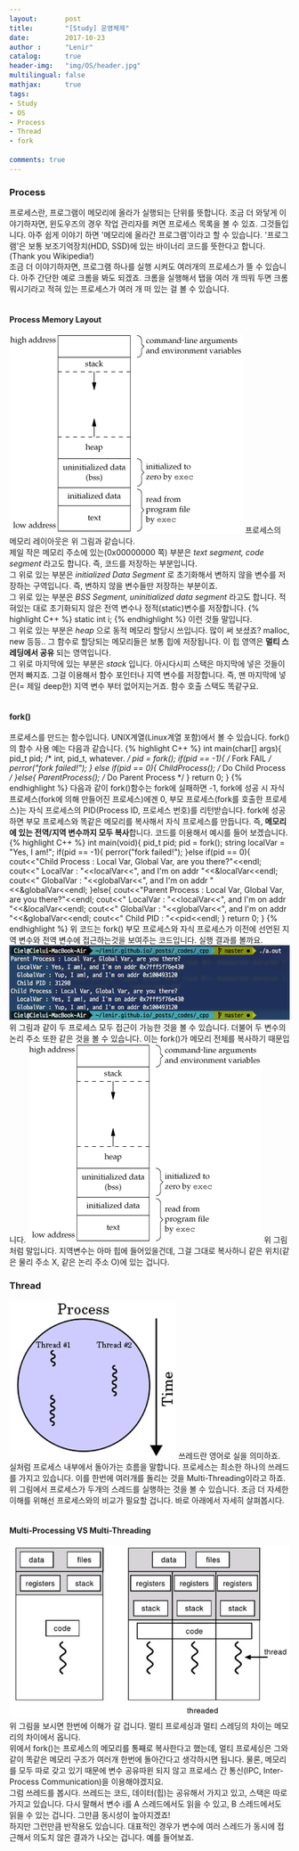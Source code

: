 ```yaml
---
layout:       post
title:        "[Study] 운영체제"
date:         2017-10-23
author :      "Lenir"
catalog:      true
header-img:   "img/OS/header.jpg"
multilingual: false
mathjax:      true
tags:
- Study
- OS
- Process
- Thread
- fork

comments: true
---
```


### Process
프로세스란, 프로그램이 메모리에 올라가 실행되는 단위를 뜻합니다. 조금 더 와닿게 이야기하자면, 윈도우즈의 경우 작업 관리자를 켜면 프로세스 목록을 볼 수 있죠. 그것들입니다. 아주 쉽게 이야기 하면 '메모리에 올라간 프로그램'이라고 할 수 있습니다. '프로그램'은 보통 보조기억장치(HDD, SSD)에 있는 바이너리 코드를 뜻한다고 합니다.(Thank you Wikipedia!)<br>
 조금 더 이야기하자면, 프로그램 하나를 실행 시켜도 여러개의 프로세스가 뜰 수 있습니다. 아주 간단한 예로 크롬을 봐도 되겠죠. 크롬을 실행해서 탭을 여러 개 띄워 두면 크롬 뭐시기라고 적혀 있는 프로세스가 여러 개 떠 있는 걸 볼 수 있습니다.<br><br>

#### Process Memory Layout
![](/img/OS/Memory-Layout.gif)
프로세스의 메모리 레이아웃은 위 그림과 같습니다.<br>
제일 작은 메모리 주소에 있는(0x00000000 쪽) 부분은 *text segment, code segment* 라고도 합니다. 즉, 코드를 저장하는 부분입니다.<br>
그 위로 있는 부분은 *initialized Data Segment* 로 초기화해서 변하지 않을 변수를 저장하는 구역입니다. 즉, 변하지 않을 변수들만 저장하는 부분이죠. <br>
그 위로 있는 부분은 *BSS Segment, uninitialized data segment* 라고도 합니다. 적혀있는 대로 초기화되지 않은 전역 변수나 정적(static)변수를 저장합니다.
{% highlight C++ %}
static int i;
{% endhighlight %}
이런 것들 말입니다.<br>
그 위로 있는 부분은 *heap* 으로 동적 메모리 할당시 쓰입니다. 많이 써 보셨죠? malloc, new 등등.. 그 함수로 할당되는 메모리들은 보통 힙에 저장됩니다. 이 힙 영역은 **멀티 스레딩에서 공유** 되는 영역입니다.<br>
그 위로 마지막에 있는 부분은 *stack* 입니다. 아시다시피 스택은 마지막에 넣은 것들이 먼저 빠지죠. 그걸 이용해서 함수 포인터나 지역 변수를 저장합니다. 즉, 맨 마지막에 넣은(= 제일 deep한) 지역 변수 부터 없어지는거죠. 함수 호출 스택도 똑같구요.<br><br>

#### fork()
프로세스를 만드는 함수입니다. UNIX계열(Linux계열 포함)에서 볼 수 있습니다. fork()의 함수 사용 예는 다음과 같습니다.
{% highlight C++ %}
int main(char[] args){
  pid_t pid; /* int, pid_t, whatever. */
  pid = fork();
  if(pid == -1){ /* Fork FAIL */
    perror("fork failed!");
  }
  else if(pid == 0){
    ChildProcess(); /* Do Child Process */
  }else{
    ParentProcess(); /* Do Parent Process */
  }
  return 0;
}
{% endhighlight %}
다음과 같이 fork()함수는 fork에 실패하면 -1, fork에 성공 시 자식 프로세스(fork에 의해 만들어진 프로세스)에겐 0, 부모 프로세스(fork를 호출한 프로세스)는 자식 프로세스의 PID(Process ID, 프로세스 번호)를 리턴받습니다. fork에 성공하면 부모 프로세스와 똑같은 메모리를 복사해서 자식 프로세스를 만듭니다. 즉, **메모리에 있는 전역/지역 변수까지 모두 복사**합니다. 코드를 이용해서 예시를 들어 보겠습니다.
{% highlight C++ %}
int main(void){
  pid_t pid;
  pid = fork();
  string localVar = "Yes, I am!";
  if(pid == -1){
    perror("fork failed!");
  }else if(pid == 0){
    cout<<"Child Process : Local Var, Global Var, are you there?"<<endl;
    cout<<"  LocalVar : "<<localVar<<", and I'm on addr "<<&localVar<<endl;
    cout<<"  GlobalVar : "<<globalVar<<", and I'm on addr "<<&globalVar<<endl;
  }else{
    cout<<"Parent Process : Local Var, Global Var, are you there?"<<endl;
    cout<<"  LocalVar : "<<localVar<<", and I'm on addr "<<&localVar<<endl;
    cout<<"  GlobalVar : "<<globalVar<<", and I'm on addr "<<&globalVar<<endl;
    cout<<"  Child PID : "<<pid<<endl;
  }
  return 0;
}
{% endhighlight %}
위 코드는 fork() 부모 프로세스와 자식 프로세스가 이전에 선언된 지역 변수와 전역 변수에 접근하는것을 보여주는 코드입니다. 실행 결과를 볼까요.
![](/img/OS/forkExample.png)
위 그림과 같이 두 프로세스 모두 접근이 가능한 것을 볼 수 있습니다. 더불어 두 변수의 논리 주소 또한 같은 것을 볼 수 있습니다. 이는 fork()가 메모리 전체를 복사하기 때문입니다.
![](/img/OS/Memory-Layout.gif)
위 그림처럼 말입니다. 지역변수는 아마 힙에 들어있을건데, 그걸 그대로 복사하니 같은 위치(같은 물리 주소 X, 같은 논리 주소 O)에 있는 겁니다.

### Thread
![](/img/OS/thread.jpg)
쓰레드란 영어로 실을 의미하죠. 실처럼 프로세스 내부에서 돌아가는 흐름을 말합니다. 프로세스는 최소한 하나의 쓰레드를 가지고 있습니다. 이를 한번에 여러개를 돌리는 것을 Multi-Threading이라고 하죠. 위 그림에서 프로세스가 두개의 스레드를 실행하는 것을 볼 수 있습니다. 조금 더 자세한 이해를 위해선 프로세스와의 비교가 필요할 겁니다. 바로 아래에서 자세히 살펴봅시다. <br><br>
#### Multi-Processing VS Multi-Threading
![](/img/OS/mProcVSmThreads.jpg)
위 그림을 보시면 한번에 이해가 갈 겁니다. 멀티 프로세싱과 멀티 스레딩의 차이는 메모리의 차이에서 옵니다. <br>
위에서 fork()는 프로세스의 메모리를 통째로 복사한다고 했는데, 멀티 프로세싱은 그와 같이 똑같은 메모리 구조가 여러개 한번에 돌아간다고 생각하시면 됩니다. 물론, 메모리를 모두 따로 갖고 있기 때문에 변수 공유따윈 되지 않고 프로세스 간 통신(IPC, Inter-Process Communication)을 이용해야겠지요. <br>
그럼 쓰레드를 봅시다. 쓰레드는 코드, 데이터(힙)는 공유해서 가지고 있고, 스택은 따로 가지고 있습니다. 다시 말해서 변수 i를 A 스레드에서도 읽을 수 있고, B 스레드에서도 읽을 수 있는 겁니다. 그만큼 동시성이 높아지겠죠! <br>
하지만 그런만큼 반작용도 있습니다. 대표적인 경우가 변수에 여러 스레드가 동시에 접근해서 의도치 않은 결과가 나오는 겁니다. 예를 들어보죠.



<br><br>
